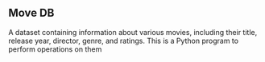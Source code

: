 ## Move DB

A dataset containing information about various movies, including their title, release year, director, genre, and ratings. This is a Python program to perform operations on them

